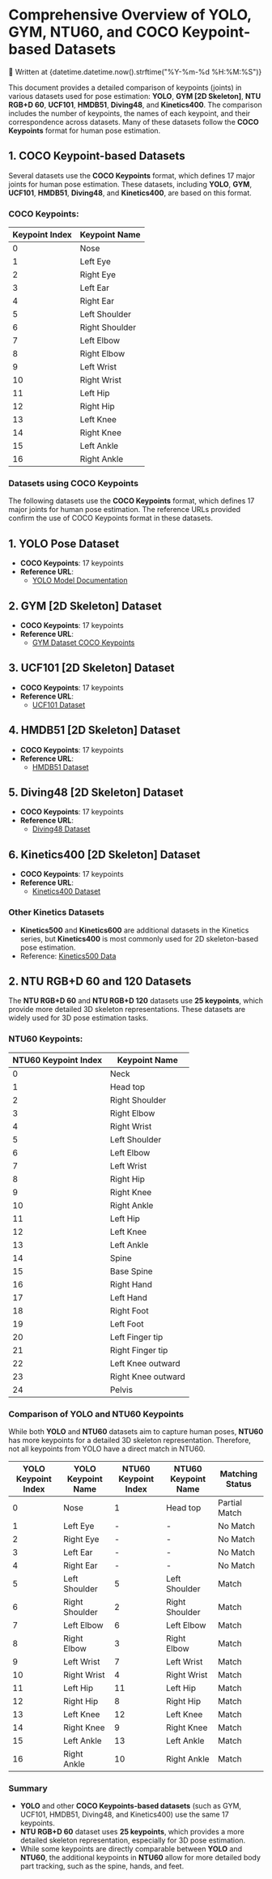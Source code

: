 # Comprehensive Overview of YOLO, GYM, NTU60, and COCO Keypoint-based Datasets

📅 Written at {datetime.datetime.now().strftime("%Y-%m-%d %H:%M:%S")}

This document provides a detailed comparison of keypoints (joints) in various datasets used for pose estimation: **YOLO**, **GYM [2D Skeleton]**, **NTU RGB+D 60**, **UCF101**, **HMDB51**, **Diving48**, and **Kinetics400**. The comparison includes the number of keypoints, the names of each keypoint, and their correspondence across datasets. Many of these datasets follow the **COCO Keypoints** format for human pose estimation.

## 1. COCO Keypoint-based Datasets

Several datasets use the **COCO Keypoints** format, which defines 17 major joints for human pose estimation. These datasets, including **YOLO**, **GYM**, **UCF101**, **HMDB51**, **Diving48**, and **Kinetics400**, are based on this format.

### COCO Keypoints:

| Keypoint Index | Keypoint Name  |
| -------------- | -------------- |
| 0              | Nose           |
| 1              | Left Eye       |
| 2              | Right Eye      |
| 3              | Left Ear       |
| 4              | Right Ear      |
| 5              | Left Shoulder  |
| 6              | Right Shoulder |
| 7              | Left Elbow     |
| 8              | Right Elbow    |
| 9              | Left Wrist     |
| 10             | Right Wrist    |
| 11             | Left Hip       |
| 12             | Right Hip      |
| 13             | Left Knee      |
| 14             | Right Knee     |
| 15             | Left Ankle     |
| 16             | Right Ankle    |

### Datasets using COCO Keypoints

The following datasets use the **COCO Keypoints** format, which defines 17 major joints for human pose estimation. The reference URLs provided confirm the use of COCO Keypoints format in these datasets.

## 1. YOLO Pose Dataset

- **COCO Keypoints**: 17 keypoints
- **Reference URL**:
  - [YOLO Model Documentation](https://github.com/ultralytics/yolov5/wiki/Train-Custom-Data)

## 2. GYM [2D Skeleton] Dataset

- **COCO Keypoints**: 17 keypoints
- **Reference URL**:
  - [GYM Dataset COCO Keypoints](https://github.com/open-mmlab/mmaction2/blob/master/tools/data/gym/preprocess_coco_keypoints.py)

## 3. UCF101 [2D Skeleton] Dataset

- **COCO Keypoints**: 17 keypoints
- **Reference URL**:
  - [UCF101 Dataset](https://github.com/open-mmlab/mmaction2/blob/master/tools/data/ucf101/preprocess_coco_keypoints.py)

## 4. HMDB51 [2D Skeleton] Dataset

- **COCO Keypoints**: 17 keypoints
- **Reference URL**:
  - [HMDB51 Dataset](https://github.com/open-mmlab/mmaction2/blob/master/tools/data/hmdb51/preprocess_coco_keypoints.py)

## 5. Diving48 [2D Skeleton] Dataset

- **COCO Keypoints**: 17 keypoints
- **Reference URL**:
  - [Diving48 Dataset](https://github.com/open-mmlab/mmaction2/blob/master/tools/data/diving48/preprocess_coco_keypoints.py)

## 6. Kinetics400 [2D Skeleton] Dataset

- **COCO Keypoints**: 17 keypoints
- **Reference URL**:
  - [Kinetics400 Dataset](https://github.com/open-mmlab/mmaction2/blob/master/tools/data/kinetics400/preprocess_coco_keypoints.py)

### Other Kinetics Datasets

- **Kinetics500** and **Kinetics600** are additional datasets in the Kinetics series, but **Kinetics400** is most commonly used for 2D skeleton-based pose estimation.
- Reference: [Kinetics500 Data](https://deepmind.com/research/open-source/kinetics)

## 2. NTU RGB+D 60 and 120 Datasets

The **NTU RGB+D 60** and **NTU RGB+D 120** datasets use **25 keypoints**, which provide more detailed 3D skeleton representations. These datasets are widely used for 3D pose estimation tasks.

### NTU60 Keypoints:

| NTU60 Keypoint Index | Keypoint Name      |
| -------------------- | ------------------ |
| 0                    | Neck               |
| 1                    | Head top           |
| 2                    | Right Shoulder     |
| 3                    | Right Elbow        |
| 4                    | Right Wrist        |
| 5                    | Left Shoulder      |
| 6                    | Left Elbow         |
| 7                    | Left Wrist         |
| 8                    | Right Hip          |
| 9                    | Right Knee         |
| 10                   | Right Ankle        |
| 11                   | Left Hip           |
| 12                   | Left Knee          |
| 13                   | Left Ankle         |
| 14                   | Spine              |
| 15                   | Base Spine         |
| 16                   | Right Hand         |
| 17                   | Left Hand          |
| 18                   | Right Foot         |
| 19                   | Left Foot          |
| 20                   | Left Finger tip    |
| 21                   | Right Finger tip   |
| 22                   | Left Knee outward  |
| 23                   | Right Knee outward |
| 24                   | Pelvis             |

### Comparison of YOLO and NTU60 Keypoints

While both **YOLO** and **NTU60** datasets aim to capture human poses, **NTU60** has more keypoints for a detailed 3D skeleton representation. Therefore, not all keypoints from YOLO have a direct match in NTU60.

| YOLO Keypoint Index | YOLO Keypoint Name | NTU60 Keypoint Index | NTU60 Keypoint Name | Matching Status |
| ------------------- | ------------------ | -------------------- | ------------------- | --------------- |
| 0                   | Nose               | 1                    | Head top            | Partial Match   |
| 1                   | Left Eye           | -                    | -                   | No Match        |
| 2                   | Right Eye          | -                    | -                   | No Match        |
| 3                   | Left Ear           | -                    | -                   | No Match        |
| 4                   | Right Ear          | -                    | -                   | No Match        |
| 5                   | Left Shoulder      | 5                    | Left Shoulder       | Match           |
| 6                   | Right Shoulder     | 2                    | Right Shoulder      | Match           |
| 7                   | Left Elbow         | 6                    | Left Elbow          | Match           |
| 8                   | Right Elbow        | 3                    | Right Elbow         | Match           |
| 9                   | Left Wrist         | 7                    | Left Wrist          | Match           |
| 10                  | Right Wrist        | 4                    | Right Wrist         | Match           |
| 11                  | Left Hip           | 11                   | Left Hip            | Match           |
| 12                  | Right Hip          | 8                    | Right Hip           | Match           |
| 13                  | Left Knee          | 12                   | Left Knee           | Match           |
| 14                  | Right Knee         | 9                    | Right Knee          | Match           |
| 15                  | Left Ankle         | 13                   | Left Ankle          | Match           |
| 16                  | Right Ankle        | 10                   | Right Ankle         | Match           |

### Summary

- **YOLO** and other **COCO Keypoints-based datasets** (such as GYM, UCF101, HMDB51, Diving48, and Kinetics400) use the same 17 keypoints.
- **NTU RGB+D 60** dataset uses **25 keypoints**, which provides a more detailed skeleton representation, especially for 3D pose estimation.
- While some keypoints are directly comparable between **YOLO** and **NTU60**, the additional keypoints in **NTU60** allow for more detailed body part tracking, such as the spine, hands, and feet.
